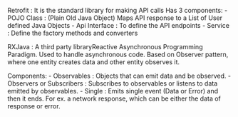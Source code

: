 

Retrofit : 
It is the standard library for making API calls
Has 3 components: 
    - POJO Class : (Plain Old Java Object) Maps API response to a List of User defined Java Objects
    - Api Interface : To define the API endpoints
    - Service : Define the factory methods and converters
    
RXJava : 
A third party libraryReactive Asynchronous Programming Paradigm. Used to handle asynchronous code. 
Based on Observer pattern, where one entity creates data and other entity observes it. 

Components: 
    - Observables : Objects that can emit data and be observed.
    - Observers or Subscribers : Subscribes to observables or listens to data emitted by observables.
    - Single : Emits single event (Data or Error) and then it ends. For ex. a network response, which can be either the data of response or error. 

